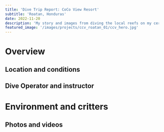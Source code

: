 ```yaml
---
title: 'Dive Trip Report: CoCo View Resort'
subtitle: 'Roatan, Honduras'
date: 2022-11-20
description: 'My story and images from diving the local reefs on my certification check-out dives.'
featured_image: '/images/projects/ccv_roatan_01/ccv_hero.jpg'
---
```


# Overview

## Location and conditions

## Dive Operator and instructor

# Environment and critters

## Photos and videos
